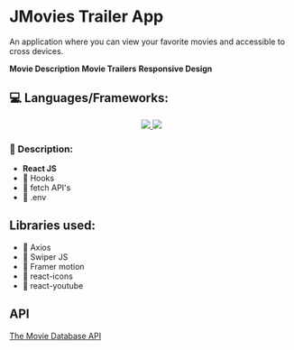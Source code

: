 # JMovies Trailer App

An application where you can view your favorite movies and accessible to cross devices.

**Movie Description**
**Movie Trailers**
**Responsive Design**

## :computer: Languages/Frameworks:
<p align="center">
    <a href="https://reactjs.org/" target="_blank"> <img src="https://img.icons8.com/color/48/000000/react-native.png"/> </a>
    <a href="https://sass-lang.com/" target="_blank"> <img src="https://img.icons8.com/color/48/000000/sass.png"/> </a> 
</p>

### :notebook_with_decorative_cover: Description:
-  **React JS**
-  🚀 Hooks
-  🚀 fetch API's
-  🚀 .env

## Libraries used:
-  🚀 Axios
-  🚀 Swiper JS
-  🚀 Framer motion
-  🚀 react-icons
-  🚀 react-youtube

## API
<a href="https://developers.themoviedb.org/3/getting-started/introduction">The Movie Database API</a>
